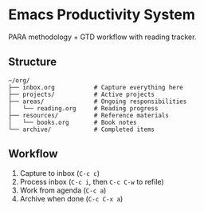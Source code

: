 # Emacs Productivity System

PARA methodology + GTD workflow with reading tracker.

## Structure
```
~/org/
├── inbox.org           # Capture everything here
├── projects/           # Active projects
├── areas/              # Ongoing responsibilities
│   └── reading.org     # Reading progress
├── resources/          # Reference materials  
│   └── books.org       # Book notes
└── archive/            # Completed items
```

## Workflow
1. Capture to inbox (`C-c c`)
2. Process inbox (`C-c i`, then `C-c C-w` to refile)
3. Work from agenda (`C-c a`)
4. Archive when done (`C-c C-x a`)